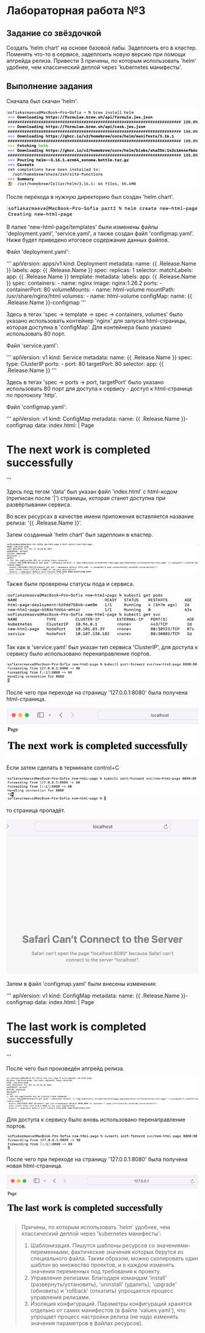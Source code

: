 # Лабораторная работа №3

## Задание со звёздочкой

Создать 'helm chart' на основе базовой лабы. Задеплоить его в кластер. Поменять что-то в сервисе, задеплоить новую версию при помощи апгрейда релиза. 
Привести 3 причины, по которым использовать 'helm' удобнее, чем классический деплой через 'kubernetes манифесты'.

## Выполнение задания

Сначала был скачан 'helm'. 

![](screenshots/img1.png)

После перехода в нужную директорию был создан 'helm chart'. 

![](screenshots/img2.png)

В папке 'new-html-page/templates' были изменены файлы 'deployment.yaml', 'service.yaml', а также создан файл 'configmap.yaml'. Ниже будет приведено итоговое содержание данных файлов.

Файл 'deployment.yaml':

'''
apiVersion: apps/v1
kind: Deployment
metadata:
  name: {{ .Release.Name }}
  labels:
    app: {{ .Release.Name }}
spec:
  replicas: 1
  selector:
    matchLabels:
      app: {{ .Release.Name }}
  template:
    metadata:
      labels:
        app: {{ .Release.Name }}
    spec:
      containers:
        - name: nginx
          image: nginx:1.26.2
          ports:
            - containerPort: 80
          volumeMounts:
            - name: html-volume
              mountPath: /usr/share/nginx/html
      volumes:
        - name: html-volume
          configMap:
            name: {{ .Release.Name }}-configmap
'''

Здесь в тегах 'spec -> template -> spec -> containers, volumes' было указано использовать контейнер 'nginx' для запуска html-страницы, которая доступна в 'configMap'. Для контейнера было указано использовать 80 порт. 

Файл 'service.yaml':

'''
apiVersion: v1
kind: Service
metadata:
  name: {{ .Release.Name }}
spec:
  type: ClusterIP
  ports:
    - port: 80
      targetPort: 80
  selector:
    app: {{ .Release.Name }}
'''

Здесь в тегах 'spec -> ports -> port, targetPort' было указано использовать 80 порт для доступа к сервису - доступ к html-странице по протоколу 'http'.

Файл 'configmap.yaml':

'''
apiVersion: v1
kind: ConfigMap
metadata:
  name: {{ .Release.Name }}-configmap
data:
  index.html: |
    <html>
      <head>Page</head>
      <body>
        <h1>The next work is completed successfully</h1>
      </body>
    </html>
'''

Здесь под тегом 'data' был указан файл 'index.html' с html-кодом (приписан после '|') страницы, которая станет доступна при развёртывании сервиса. 

Во всех ресурсах в качестве имени приложения вставляется название релиза: '{{ .Release.Name }}'.

Затем созданный 'helm chart' был задеплоин в кластер.

![](screenshots/img3.png)

Также были проверены статусы пода и сервиса.

![](screenshots/img4.png)

Так как в 'service.yaml' был указан тип сервиса 'ClusterIP', для доступа к сервису было использовано перенаправление портов.

![](screenshots/img5.png)

После чего при переходе на страницу '127.0.0.1:8080' была получена html-страница.

![](screenshots/img6.png)

Если затем сделать в терминале control+C

![](screenshots/img7.png)

то страница пропадёт.

![](screenshots/img8.png)

Затем в файл 'configmap.yaml' были внесены изменения:

'''
apiVersion: v1
kind: ConfigMap
metadata:
  name: {{ .Release.Name }}-configmap
data:
  index.html: |
    <html>
      <head>Page</head>
      <body>
        <h1>The last work is completed successfully</h1>
      </body>
    </html>
'''

После чего был произведён апгрейд релиза.

![](screenshots/img9.png)

Для доступа к сервису было вновь использовано перенаправление портов.

![](screenshots/img10.png)

После чего при переходе на страницу '127.0.0.1:8080' была получена новая html-страница.

![](screenshots/img11.png)

> Причины, по которым использовать 'helm' удобнее, чем классический деплой через 'kubernetes манифесты':
>
> 1. Шаблонизация. Пишутся шаблоны ресурсов со значениями-переменными, фактические значения которых берутся из специального файла. Таким образом, можно скопировать один шаблон во множество проектов, и в каждом изменять значения переменных под требования к проекту. 
> 2. Управление релизами. Благодаря командам 'install' (развернуть/установить), 'uninstall' (удалить), 'upgrade' (обновить) и 'rollback' (откатить) упрощается процесс управления релизами. 
> 3. Изоляция конфигураций. Параметры конфигураций хранятся отдельно от самих манифестов (в файле 'values.yaml'), что упрощает процесс настройки релиза (не надо изменять значения параметров в файлах ресурсов). 
